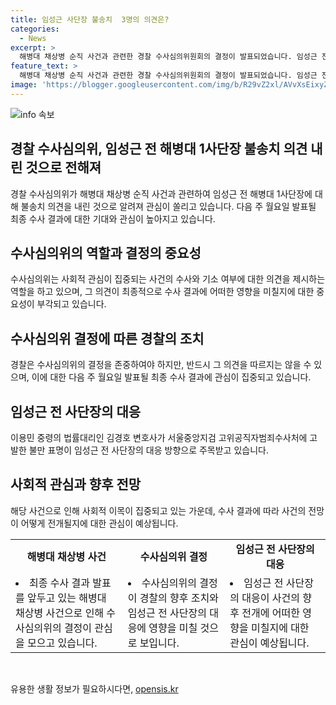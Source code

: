 ```yaml
---
title: 임성근 사단장 불송치  3명의 의견은?
categories:
  - News
excerpt: >
  해병대 채상병 순직 사건과 관련한 경찰 수사심의위원회의 결정이 발표되었습니다. 임성근 전 해병대 1사단장은 불송치 의견을 받았으며, 하급 간부 2명은 송치 대상에서 제외되었습니다. 총 9명이 최종 입건되었으며, 경찰은 다음 주 월요일 최종 수사 결과를 발표할 예정입니다. 이에 대해 이용민 중령의 법률대리인이 불만을 표명하며, 임성근 전 사단장을 직권남용 및 업무상과실치사 혐의로 고발했습니다. (단어 수: 84 / 문자 수: 449)
feature_text: >
  해병대 채상병 순직 사건과 관련한 경찰 수사심의위원회의 결정이 발표되었습니다. 임성근 전 해병대 1사단장은 불송치 의견을 받았으며, 하급 간부 2명은 송치 대상에서 제외되었습니다. 총 9명이 최종 입건되었으며, 경찰은 다음 주 월요일 최종 수사 결과를 발표할 예정입니다. 이에 대해 이용민 중령의 법률대리인이 불만을 표명하며, 임성근 전 사단장을 직권남용 및 업무상과실치사 혐의로 고발했습니다. (단어 수: 84 / 문자 수: 449)
image: 'https://blogger.googleusercontent.com/img/b/R29vZ2xl/AVvXsEixyZcFfHzMRdzZMjFBmAUKJYCLCGyLL1o632UiGVXcaFdKo_bkvkuCioo0uUKlGfBVcT3P84aROyZIXSBEx3Aw5nCQ3pTgDom1WDC4m8eifvWiAmWEEVb4x6G_l8C0QH225ldMjyaFvpxGEBGNO37VmDTDMHGhJPq73UglMfDca1-0aw/s1600/blogspot.png'
---
```


<p><img src="https://blogger.googleusercontent.com/img/b/R29vZ2xl/AVvXsEixyZcFfHzMRdzZMjFBmAUKJYCLCGyLL1o632UiGVXcaFdKo_bkvkuCioo0uUKlGfBVcT3P84aROyZIXSBEx3Aw5nCQ3pTgDom1WDC4m8eifvWiAmWEEVb4x6G_l8C0QH225ldMjyaFvpxGEBGNO37VmDTDMHGhJPq73UglMfDca1-0aw/s1600/blogspot.png" alt="info 속보" /></p>

<h2 data-ke-size="size26">경찰 수사심의위, 임성근 전 해병대 1사단장 불송치 의견 내린 것으로 전해져</h2>

<p data-ke-size="size16">경찰 수사심의위가 해병대 채상병 순직 사건과 관련하여 임성근 전 해병대 1사단장에 대해 불송치 의견을 내린 것으로 알려져 관심이 쏠리고 있습니다. 다음 주 월요일 발표될 최종 수사 결과에 대한 기대와 관심이 높아지고 있습니다.</p>

<h2 data-ke-size="size26">수사심의위의 역할과 결정의 중요성</h2>

<p data-ke-size="size16">수사심의위는 사회적 관심이 집중되는 사건의 수사와 기소 여부에 대한 의견을 제시하는 역할을 하고 있으며, 그 의견이 최종적으로 수사 결과에 어떠한 영향을 미칠지에 대한 중요성이 부각되고 있습니다.</p>

<h2 data-ke-size="size26">수사심의위 결정에 따른 경찰의 조치</h2>

<p data-ke-size="size16">경찰은 수사심의위의 결정을 존중하여야 하지만, 반드시 그 의견을 따르지는 않을 수 있으며, 이에 대한 다음 주 월요일 발표될 최종 수사 결과에 관심이 집중되고 있습니다.</p>

<h2 data-ke-size="size26">임성근 전 사단장의 대응</h2>

<p data-ke-size="size16">이용민 중령의 법률대리인 김경호 변호사가 서울중앙지검 고위공직자범죄수사처에 고발한 불만 표명이 임성근 전 사단장의 대응 방향으로 주목받고 있습니다.</p>

<h2 data-ke-size="size26">사회적 관심과 향후 전망</h2>

<p data-ke-size="size16">해당 사건으로 인해 사회적 이목이 집중되고 있는 가운데, 수사 결과에 따라 사건의 전망이 어떻게 전개될지에 대한 관심이 예상됩니다.</p>

<table>
  <tr>
    <td style="text-align: center; height: 17px;"><b>해병대 채상병 사건</b></td>
    <td style="text-align: center; height: 17px;"><b>수사심의위 결정</b></td>
    <td style="text-align: center; height: 17px;"><b>임성근 전 사단장의 대응</b></td>
  </tr>
  <tr>
    <td><li>최종 수사 결과 발표를 앞두고 있는 해병대 채상병 사건으로 인해 수사심의위의 결정이 관심을 모으고 있습니다.</li></td>
    <td><li>수사심의위의 결정이 경찰의 향후 조치와 임성근 전 사단장의 대응에 영향을 미칠 것으로 보입니다.</li></td>
    <td><li>임성근 전 사단장의 대응이 사건의 향후 전개에 어떠한 영향을 미칠지에 대한 관심이 예상됩니다.</li></td>
  </tr>
</table>

<p data-ke-size="size16">&nbsp;</p>
유용한 생활 정보가 필요하시다면, <a href="https://opensis.kr" rel="dofollow">opensis.kr</a>


